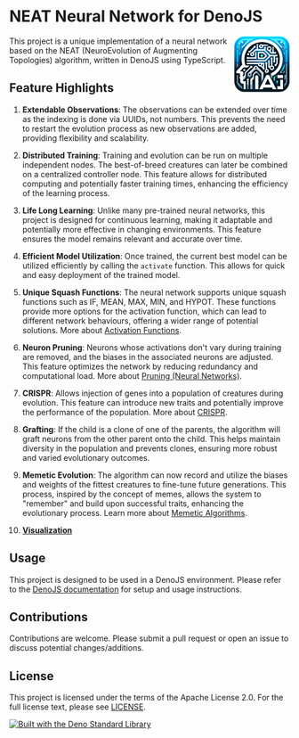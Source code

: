 # NEAT Neural Network for DenoJS

<p align="left">
  <img width="100" height="100" src="docs/logo.png" align="right">
This project is a unique implementation of a neural network based on the NEAT (NeuroEvolution of Augmenting Topologies) algorithm, written in DenoJS using TypeScript.
</p>

## Feature Highlights

1. **Extendable Observations**: The observations can be extended over time as the indexing is done via UUIDs, not numbers. This prevents the need to restart the evolution process as new observations are added, providing flexibility and scalability.

2. **Distributed Training**: Training and evolution can be run on multiple independent nodes. The best-of-breed creatures can later be combined on a centralized controller node. This feature allows for distributed computing and potentially faster training times, enhancing the efficiency of the learning process.

3. **Life Long Learning**: Unlike many pre-trained neural networks, this project is designed for continuous learning, making it adaptable and potentially more effective in changing environments. This feature ensures the model remains relevant and accurate over time.

4. **Efficient Model Utilization**: Once trained, the current best model can be utilized efficiently by calling the `activate` function. This allows for quick and easy deployment of the trained model.

5. **Unique Squash Functions**: The neural network supports unique squash functions such as IF, MEAN, MAX, MIN, and HYPOT. These functions provide more options for the activation function, which can lead to different network behaviours, offering a wider range of potential solutions. More about [Activation Functions](https://en.wikipedia.org/wiki/Activation_function).

6. **Neuron Pruning**: Neurons whose activations don't vary during training are removed, and the biases in the associated neurons are adjusted. This feature optimizes the network by reducing redundancy and computational load. More about [Pruning (Neural Networks)](https://en.wikipedia.org/wiki/Pruning_(neural_networks)).

7. **CRISPR**: Allows injection of genes into a population of creatures during evolution. This feature can introduce new traits and potentially improve the performance of the population. More about [CRISPR](https://en.wikipedia.org/wiki/CRISPR).

8. **Grafting**: If the child is a clone of one of the parents, the algorithm will graft neurons from the other parent onto the child. This helps maintain diversity in the population and prevents clones, ensuring more robust and varied evolutionary outcomes.

9. **Memetic Evolution**: The algorithm can now record and utilize the biases and weights of the fittest creatures to fine-tune future generations. This process, inspired by the concept of memes, allows the system to "remember" and build upon successful traits, enhancing the evolutionary process. Learn more about [Memetic Algorithms](https://en.wikipedia.org/wiki/Memetic_algorithm).

10. **[Visualization](https://stsoftwareau.github.io/NEAT-AI/index.html)**

## Usage

This project is designed to be used in a DenoJS environment. Please refer to the [DenoJS documentation](https://deno.land/manual) for setup and usage instructions.

## Contributions

Contributions are welcome. Please submit a pull request or open an issue to discuss potential changes/additions.

## License

This project is licensed under the terms of the Apache License 2.0. For the full license text, please see [LICENSE](./LICENSE).

[![Built with the Deno Standard Library](https://raw.githubusercontent.com/denoland/deno_std/main/badge.svg)](https://deno.land/std)
